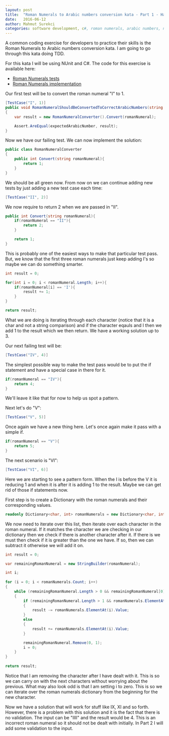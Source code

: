 ```yaml
---
layout: post
title:  "Roman Numerals to Arabic numbers conversion kata - Part 1 - Happy case"
date:   2016-06-12
author: Mahmut Surekci
categories: software development, c#, roman numerals, arabic numbers, numbers, kata, tdd
---
```


A common coding exercise for developers to practice their skills is the Roman Numerals to Arabic numbers conversion kata. I am going to go through this kata doing TDD.

For this kata I will be using NUnit and C#. The code for this exercise is available here:

- [Roman Numerals tests]("https://github.com/msurekci/Exercises/blob/master/Exercises/UnitTest/RomanNumerals/RomanNumeralsToNumbersTests.cs") 
- [Roman Numerals implementation]("https://github.com/msurekci/Exercises/blob/master/Exercises/Exercises/RomanNumerals/RomanNumeralConverter.cs")

Our first test will be to convert the roman numeral "I" to 1.

```csharp
[TestCase("I", 1)]
public void RomanNumeralShouldBeConvertedToCorrectArabicNumbers(string romanNumeral, int expectedArabicNumber)
{
    var result = new RomanNumeralConverter().Convert(romanNumeral);

    Assert.AreEqual(expectedArabicNumber, result);
}
```

Now we have our failing test. We can now implement the solution:

```csharp
public class RomanNumeralConverter
{
    public int Convert(string romanNumeral){
        return 1;
    }
}
```

We should be all green now. From now on we can continue adding new tests by just adding a new test case each time:

```csharp
[TestCase("II", 2)]
```

We now require to return 2 when we are passed in "II".

```csharp
public int Convert(string romanNumeral){
    if(romanNumeral == "II"){
        return 2;
    }

    return 1;
}
```

This is probably one of the easiest ways to make that particular test pass. But, we know that the first three roman numerals just keep adding I's so maybe we can do something smarter.

```csharp
int result = 0; 

for(int i = 0; i < romanNumeral.Length; i++){
    if(romanNumeral[i] == 'I'){
        result += 1;
    }
}

return result;
```

What we are doing is iterating through each character (notice that it is a char and not a string comparison) and if the character eqauls and I then we add 1 to the result which we then return. We have a working solution up to 3.

Our next failing test will be:

```csharp
[TestCase("IV", 4)]
```

The simplest possible way to make the test pass would be to put the if statement and have a special case in there for it. 

```csharp
if(romanNumeral == "IV"){
    return 4;
}
```

We'll leave it like that for now to help us spot a pattern. 

Next let's do "V":

```csharp
[TestCase("V", 5)]
```

Once again we have a new thing here. Let's once again make it pass with a simple if.

```csharp
if(romanNumeral == "V"){
    return 5;
}
```

The next scenario is "VI":

```csharp
[TestCase("VI", 6)]
```

Here we are starting to see a pattern form. When the I is before the V it is reducing 1 and when it is after it is adding 1 to the result. Maybe we can get rid of those if statements now.

First step is to create a Dictionary with the roman numerals and their corresponding values.

```csharp
readonly Dictionary<char, int> romanNumerals = new Dictionary<char, int> { { 'I', 1 }, { 'V', 5 }, { 'X', 10 }, { 'L', 50}, { 'C', 100 }, { 'D', 500}, { 'M', 1000 } }; 
```

We now need to iterate over this list, then iterate over each character in the roman numeral. If it matches the character we are checking in our dictionary then we check if there is another character after it. If there is we must
then check if it is greater than the one we have. If so, then we can subtract it otherwise we will add it on.

```csharp
int result = 0;

var remainingRomanNumeral = new StringBuilder(romanNumeral);

int i;
    
for (i = 0; i < romanNumerals.Count; i++)
{
    while (remainingRomanNumeral.Length > 0 && remainingRomanNumeral[0] == romanNumerals.ElementAt(i).Key)
    {
        if (remainingRomanNumeral.Length > 1 && romanNumerals.ElementAt(i).Value < romanNumerals[remainingRomanNumeral[1]])
        {
            result -= romanNumerals.ElementAt(i).Value;
        }
        else
        {
            result += romanNumerals.ElementAt(i).Value;
        }

        remainingRomanNumeral.Remove(0, 1);
        i = 0;
    }
} 
            
return result;
```

Notice that I am removing the character after I have dealt with it. This is so we can carry on with the next characters without worrying about the previous. What may also look odd is that I am setting i to zero. This is so
we can iterate over the roman numerals dictionary from the beginning for the new character.

Now we have a solution that will work for stuff like IX, XI and so forth. However, there is a problem with this solution and it is the fact that there is no validation. The input can be "IIII" and the result would be 4. This is an incorrect roman numeral
so it should not be dealt with initially. In Part 2 I will add some validation to the input.
